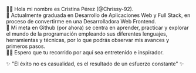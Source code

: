 👋🏻 Hola mi nombre es Cristina Pérez (@Chrissy-92). <br>
🌱 Actualmente graduada en Desarrollo de Aplicaciones Web y Full Stack, en proceso de convertirme en una Desarrolladora Web Frontend. <br>
🎯 Mi meta en Github (por ahora) se centra en aprender, practicar y explorar el mundo de la programación empleando sus diferentes lenguajes,
herramientas y técnicas, por lo que podrás observar mis avances y primeros pasos. <br>
✍🏻 Espero que tu recorrido por aquí sea entretenido e inspirador. <br>

✨ "El éxito no es casualidad, es el resultado de un esfuerzo constante" ✨


<!---
Chrissy-92/Chrissy-92 is a ✨ special ✨ repository because its `README.md` (this file) appears on your GitHub profile.
You can click the Preview link to take a look at your changes.
--->

